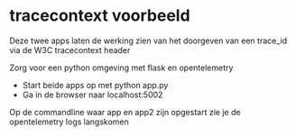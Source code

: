 # tracecontext voorbeeld

Deze twee apps laten de werking zien van het doorgeven van een trace_id via de W3C tracecontext header

Zorg voor een python omgeving met flask en opentelemetry

- Start beide apps op met python app.py
- Ga in de browser naar localhost:5002

Op de commandline waar app en app2 zijn opgestart zie je de opentelemetry logs langskomen